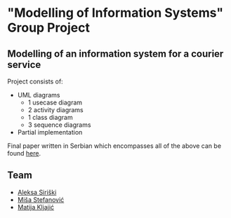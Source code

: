 # "Modelling of Information Systems" Group Project
## Modelling of an information system for a courier service
Project consists of:
- UML diagrams
	- 1 usecase diagram
	- 2 activity diagrams
	- 1 class diagram
	- 3 sequence diagrams
- Partial implementation

Final paper written in Serbian which encompasses all of the above can be found [here]().

## Team
- [Aleksa Siriški](https://github.com/aleksasiriski)
- [Miša Stefanović](https://github.com/mikmik1011)
- [Matija Kljajić](https://github.com/matijakljajic)